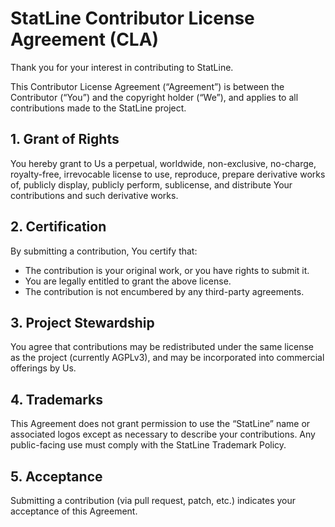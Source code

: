 # StatLine Contributor License Agreement (CLA)

Thank you for your interest in contributing to StatLine.

This Contributor License Agreement (“Agreement”) is between the
Contributor (“You”) and the copyright holder (“We”), and applies to all
contributions made to the StatLine project.

## 1. Grant of Rights

You hereby grant to Us a perpetual, worldwide, non-exclusive, no-charge,
royalty-free, irrevocable license to use, reproduce, prepare derivative
works of, publicly display, publicly perform, sublicense, and distribute
Your contributions and such derivative works.

## 2. Certification

By submitting a contribution, You certify that:

- The contribution is your original work, or you have rights to submit it.
- You are legally entitled to grant the above license.
- The contribution is not encumbered by any third-party agreements.

## 3. Project Stewardship

You agree that contributions may be redistributed under the same license
as the project (currently AGPLv3), and may be incorporated into commercial
offerings by Us.

## 4. Trademarks

This Agreement does not grant permission to use the “StatLine” name or
associated logos except as necessary to describe your contributions.
Any public-facing use must comply with the StatLine Trademark Policy.

## 5. Acceptance

Submitting a contribution (via pull request, patch, etc.) indicates your
acceptance of this Agreement.
